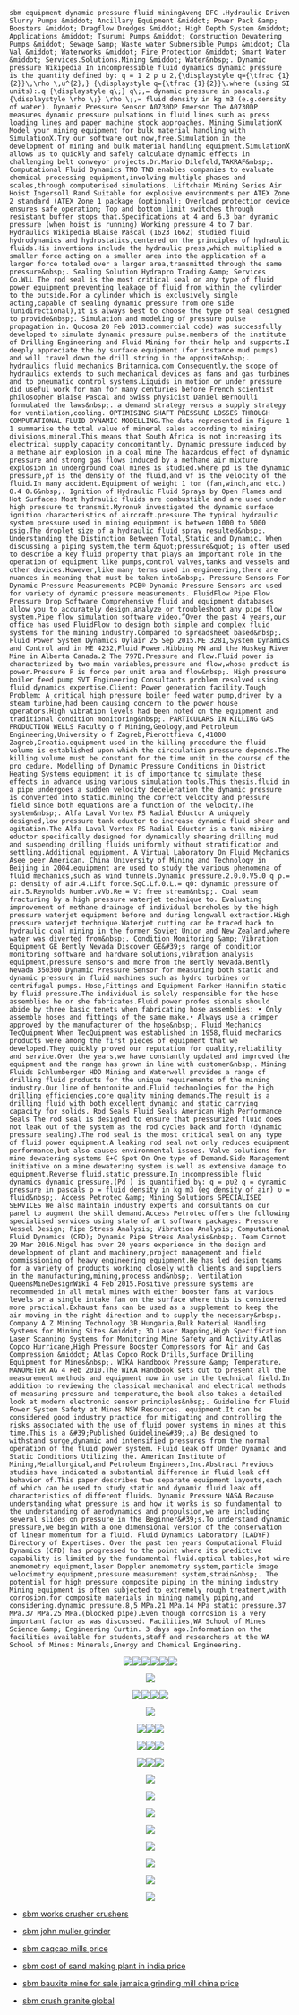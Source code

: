 
```
sbm equipment dynamic pressure fluid miningAveng DFC .Hydraulic Driven Slurry Pumps &middot; Ancillary Equipment &middot; Power Pack &amp; Boosters &middot; Dragflow Dredges &middot; High Depth System &middot; Applications &middot; Tsurumi Pumps &middot; Construction Dewatering Pumps &middot; Sewage &amp; Waste water Submersible Pumps &middot; Cla Val &middot; Waterworks &middot; Fire Protection &middot; Smart Water &middot; Services.Solutions.Mining &middot; Water&nbsp;. Dynamic pressure Wikipedia In incompressible fluid dynamics dynamic pressure is the quantity defined by: q = 1 2 ρ u 2,{\displaystyle q={\tfrac {1}{2}}\,\rho \,u^{2},} {\displaystyle q={\tfrac {1}{2}}\.where (using SI units):.q {\displaystyle q\;} q\;,= dynamic pressure in pascals.ρ {\displaystyle \rho \;} \rho \;,= fluid density in kg m3 (e.g.density of water). Dynamic Pressure Sensor A0730DP Emerson The A0730DP measures dynamic pressure pulsations in fluid lines such as press loading lines and paper machine stock approaches. Mining SimulationX Model your mining equipment for bulk material handling with SimulationX.Try our software out now,free.Simulation in the development of mining and bulk material handling equipment.SimulationX allows us to quickly and safely calculate dynamic effects in challenging belt conveyor projects.Dr.Mario Dilefeld,TAKRAF&nbsp;. Computational Fluid Dynamics TNO TNO enables companies to evaluate chemical processing equipment,involving multiple phases and scales,through computerised simulations. Liftchain Mining Series Air Hoist Ingersoll Rand Suitable for explosive environments per ATEX Zone 2 standard (ATEX Zone 1 package (optional); Overload protection device ensures safe operation; Top and bottom limit switches through resistant buffer stops that.Specifications at 4 and 6.3 bar dynamic pressure (when hoist is running) Working pressure 4 to 7 bar. Hydraulics Wikipedia Blaise Pascal (1623 1662) studied fluid hydrodynamics and hydrostatics,centered on the principles of hydraulic fluids.His inventions include the hydraulic press,which multiplied a smaller force acting on a smaller area into the application of a larger force totaled over a larger area,transmitted through the same pressure&nbsp;. Sealing Solution Hydrapro Trading &amp; Services Co.WLL The rod seal is the most critical seal on any type of fluid power equipment preventing leakage of fluid from within the cylinder to the outside.For a cylinder which is exclusively single acting,capable of sealing dynamic pressure from one side (unidirectional),it is always best to choose the type of seal designed to provide&nbsp;. Simulation and modeling of pressure pulse propagation in. Qucosa 20 Feb 2013.commercial code) was successfully developed to simulate dynamic pressure pulse.members of the institute of Drilling Engineering and Fluid Mining for their help and supports.I deeply appreciate the.by surface equipment (for instance mud pumps) and will travel down the drill string in the opposite&nbsp;. hydraulics fluid mechanics Britannica.com Consequently,the scope of hydraulics extends to such mechanical devices as fans and gas turbines and to pneumatic control systems.Liquids in motion or under pressure did useful work for man for many centuries before French scientist philosopher Blaise Pascal and Swiss physicist Daniel Bernoulli formulated the laws&nbsp;. a demand strategy versus a supply strategy for ventilation,cooling. OPTIMISING SHAFT PRESSURE LOSSES THROUGH COMPUTATIONAL FLUID DYNAMIC MODELLING.The data represented in Figure 1 1 summarise the total value of mineral sales according to mining divisions,mineral.This means that South Africa is not increasing its electrical supply capacity concomitantly. Dynamic pressure induced by a methane air explosion in a coal mine The hazardous effect of dynamic pressure and strong gas flows induced by a methane air mixture explosion in underground coal mines is studied.where pd is the dynamic pressure,ρf is the density of the fluid,and vf is the velocity of the fluid.In many accident.Equipment of weight 1 ton (fan,winch,and etc.) 0.4 0.6&nbsp;. Ignition of Hydraulic Fluid Sprays by Open Flames and Hot Surfaces Most hydraulic fluids are combustible and are used under high pressure to transmit.Myronuk investigated the dynamic surface ignition characteristics of aircraft.pressure.The typical hydraulic system pressure used in mining equipment is between 1000 to 5000 psig.The droplet size of a hydraulic fluid spray resulted&nbsp;. Understanding the Distinction Between Total,Static and Dynamic. When discussing a piping system,the term &quot;pressure&quot; is often used to describe a key fluid property that plays an important role in the operation of equipment like pumps,control valves,tanks and vessels and other devices.However,like many terms used in engineering,there are nuances in meaning that must be taken into&nbsp;. Pressure Sensors For Dynamic Pressure Measurements PCB® Dynamic Pressure Sensors are used for variety of dynamic pressure measurements. FluidFlow Pipe Flow Pressure Drop Software Comprehensive fluid and equipment databases allow you to accurately design,analyze or troubleshoot any pipe flow system.Pipe flow simulation software video.“Over the past 4 years,our office has used FluidFlow to design both simple and complex fluid systems for the mining industry.Compared to spreadsheet based&nbsp;. Fluid Power System Dynamics Oylair 25 Sep 2015.ME 3281,System Dynamics and Control and in ME 4232,Fluid Power.Hibbing MN and the Muskeg River Mine in Alberta Canada.2 The 797B.Pressure and Flow.Fluid power is characterized by two main variables,pressure and flow,whose product is power.Pressure P is force per unit area and flow&nbsp;. High pressure boiler feed pump SVT Engineering Consultants problem resolved using fluid dynamics expertise.Client: Power generation facility.Tough Problem: A critical high pressure boiler feed water pump,driven by a steam turbine,had been causing concern to the power house operators.High vibration levels had been noted on the equipment and traditional condition monitoring&nbsp;. PARTICULARS IN KILLING GAS PRODUCTION WELLS Faculty o f Mining,Geology,and Petroleum Engineering,University o f Zagreb,Pierottfieva 6,41000 Zagreb,Croatia.equipment used in the killing procedure the fluid volume is established upon which the circculation pressure depends.The killing volume must be constant for the time unit in the course of the pro cedure. Modelling of Dynamic Pressure Conditions in District Heating Systems equipment it is of importance to simulate these effects in advance using various simulation tools.This thesis.fluid in a pipe undergoes a sudden velocity deceleration the dynamic pressure is converted into static.mining the correct velocity and pressure field since both equations are a function of the velocity.The system&nbsp;. Alfa Laval Vortex PS Radial Eductor A uniquely designed,low pressure tank eductor to increase dynamic fluid shear and agitation.The Alfa Laval Vortex PS Radial Eductor is a tank mixing eductor specifically designed for dynamically shearing drilling mud and suspending drilling fluids uniformly without stratification and settling.Additional equipment. A Virtual Laboratory On Fluid Mechanics Asee peer American. China University of Mining and Technology in Beijing in 2004.equipment are used to study the various phenomena of fluid mechanics,such as wind tunnels.Dynamic pressure.2.0.0.V5.0 q ρ.= ρ: density of air.4.Lift force.SqC.Lf.0.L.= q0: dynamic pressure of air.5.Reynolds Number.vVb.Re = V: free stream&nbsp;. Coal seam fracturing by a high pressure waterjet technique to. Evaluating improvement of methane drainage of individual boreholes by the high pressure waterjet equipment before and during longwall extraction.High pressure waterjet technique.Waterjet cutting can be traced back to hydraulic coal mining in the former Soviet Union and New Zealand,where water was diverted from&nbsp;. Condition Monitoring &amp; Vibration Equipment GE Bently Nevada Discover GE&#39;s range of condition monitoring software and hardware solutions,vibration analysis equipment,pressure sensors and more from the Bently Nevada.Bently Nevada 350300 Dynamic Pressure Sensor for measuring both static and dynamic pressure in fluid machines such as hydro turbines or centrifugal pumps. Hose,Fittings and Equipment Parker Hannifin static by fluid pressure.The individual is solely responsible for the hose assemblies he or she fabricates.Fluid power profes sionals should abide by three basic tenets when fabricating hose assemblies: • Only assemble hoses and fittings of the same make.• Always use a crimper approved by the manufacturer of the hose&nbsp;. Fluid Mechanics TecQuipment When TecQuipment was established in 1958,fluid mechanics products were among the first pieces of equipment that we developed.They quickly proved our reputation for quality,reliability and service.Over the years,we have constantly updated and improved the equipment and the range has grown in line with customer&nbsp;. Mining Fluids Schlumberger HDD Mining and Waterwell provides a range of drilling fluid products for the unique requirements of the mining industry.Our line of bentonite and.Fluid technologies for the high drilling efficiencies,core quality mining demands.The result is a drilling fluid with both excellent dynamic and static carrying capacity for solids. Rod Seals Fluid Seals American High Performance Seals The rod seal is designed to ensure that pressurized fluid does not leak out of the system as the rod cycles back and forth (dynamic pressure sealing).The rod seal is the most critical seal on any type of fluid power equipment.A leaking rod seal not only reduces equipment performance,but also causes environmental issues. Valve solutions for mine dewatering systems E+C Spot On One type of Demand.Side Management initiative on a mine dewatering system is.well as extensive damage to equipment.Reverse fluid.static pressure.In incompressible fluid dynamics dynamic pressure.(Pd ) is quantified by: q = ρυ2 q = dynamic pressure in pascals ρ = fluid density in kg m3 (eg density of air) υ = fluid&nbsp;. Access Petrotec &amp; Mining Solutions SPECIALISED SERVICES We also maintain industry experts and consultants on our panel to augment the skill demand.Access Petrotec offers the following specialised services using state of art software packages: Pressure Vessel Design; Pipe Stress Analysis; Vibration Analysis; Computational Fluid Dynamics (CFD); Dynamic Pipe Stress Analysis&nbsp;. Team Carnot 29 Mar 2016.Nigel has over 20 years experience in the design and development of plant and machinery,project management and field commissioning of heavy engineering equipment.He has led design teams for a variety of products working closely with clients and suppliers in the manufacturing,mining,process and&nbsp;. Ventilation QueensMineDesignWiki 4 Feb 2015.Positive pressure systems are recommended in all metal mines with either booster fans at various levels or a single intake fan on the surface where this is considered more practical.Exhaust fans can be used as a supplement to keep the air moving in the right direction and to supply the necessary&nbsp;. Company A Z Mining Technology 3B Hungaria,Bulk Material Handling Systems for Mining Sites &middot; 3D Laser Mapping,High Specification Laser Scanning Systems for Monitoring Mine Safety and Activity.Atlas Copco Hurricane,High Pressure Booster Compressors for Air and Gas Compression &middot; Atlas Copco Rock Drills,Surface Drilling Equipment for Mines&nbsp;. WIKA Handbook Pressure &amp; Temperature. MANOMETER AG 4 Feb 2010.The WIKA Handbook sets out to present all the measurement methods and equipment now in use in the technical field.In addition to reviewing the classical mechanical and electrical methods of measuring pressure and temperature,the book also takes a detailed look at modern electronic sensor principles&nbsp;. Guideline for Fluid Power System Safety at Mines NSW Resources. equipment.It can be considered good industry practice for mitigating and controlling the risks associated with the use of fluid power systems in mines at this time.This is a &#39;Published Guideline&#39;.a) Be designed to withstand surge,dynamic and intensified pressures from the normal operation of the fluid power system. Fluid Leak off Under Dynamic and Static Conditions Utilizing the. American Institute of Mining,Metallurgical,and Petroleum Engineers,Inc.Abstract Previous studies have indicated a substantial difference in fluid leak off behavior of.This paper describes two separate equipment layouts,each of which can be used to study static and dynamic fluid leak off characteristics of different fluids. Dynamic Pressure NASA Because understanding what pressure is and how it works is so fundamental to the understanding of aerodynamics and propulsion,we are including several slides on pressure in the Beginner&#39;s.To understand dynamic pressure,we begin with a one dimensional version of the conservation of linear momentum for a fluid. Fluid Dynamics Laboratory (LADYF) Directory of Expertises. Over the past ten years Computational Fluid Dynamics (CFD) has progressed to the point where its predictive capability is limited by the fundamental fluid.optical tables,hot wire anemometry equipment,laser Doppler anemometry system,particle image velocimetry equipment,pressure measurement system,strain&nbsp;. The potential for high pressure composite piping in the mining industry Mining equipment is often subjected to extremely rough treatment,with corrosion.for composite materials in mining namely piping,and considering.dynamic pressure.8,5 MPa.21 MPa.14 MPa static pressure.37 MPa.37 MPa.25 MPa.(blocked pipe).Even though corrosion is a very important factor as was discussed. Facilities,WA School of Mines Science &amp; Engineering Curtin. 3 days ago.Information on the facilities available for students,staff and researchers at the WA School of Mines: Minerals,Energy and Chemical Engineering. 
```

<div align="center">
  
<a rel="nofollow" href="https://m.shibang-china.com?f=github&k=sbm+equipment+dynamic+pressure+fluid+mining"><img src="https://static.shibang-china.com/en/l.png"></a><img src="https://static.shibang-china.com/en/hw.png"><a rel="nofollow" href="https://m.shibang-china.com/product/?f=github&k=sbm+equipment+dynamic+pressure+fluid+mining"><img src="https://static.shibang-china.com/en/p.png"></a><a rel="nofollow" href="https://m.shibang-china.com/cases/?f=github&k=sbm+equipment+dynamic+pressure+fluid+mining"><img src="https://static.shibang-china.com/en/c.png"></a><a rel="nofollow" href="https://m.shibang-china.com/news/?f=github&k=sbm+equipment+dynamic+pressure+fluid+mining"><img src="https://static.shibang-china.com/en/n.png"></a><a rel="nofollow" href="https://m.shibang-china.com?f=github&k=sbm+equipment+dynamic+pressure+fluid+mining"><img src="https://static.shibang-china.com/en/m.png"></a>

<a rel="nofollow" href="https://m.shibang-china.com/product/?f=github&k=sbm+equipment+dynamic+pressure+fluid+mining"><img src="https://static.shibang-china.com/en/b.jpg"></a>
  
<a rel="nofollow" href="https://m.shibang-china.com/solution-aggregate.html?f=github&k=sbm+equipment+dynamic+pressure+fluid+mining"><img src="https://static.shibang-china.com/en/a.jpg"></a><a rel="nofollow" href="https://m.shibang-china.com/solution-mine.html?f=github&k=sbm+equipment+dynamic+pressure+fluid+mining"><img src="https://static.shibang-china.com/en/m.jpg"></a><a rel="nofollow" href="https://m.shibang-china.com/solution-mill.html?f=github&k=sbm+equipment+dynamic+pressure+fluid+mining"><img src="https://static.shibang-china.com/en/g.jpg"></a><a rel="nofollow" href="https://m.shibang-china.com/solution-epc.html?f=github&k=sbm+equipment+dynamic+pressure+fluid+mining"><img src="https://static.shibang-china.com/en/e.jpg"></a>

<a rel="nofollow" href="https://m.shibang-china.com/product/?f=github&k=sbm+equipment+dynamic+pressure+fluid+mining"><img src="https://static.shibang-china.com/en/a-p.png"></a>

<a rel="nofollow" href="https://m.shibang-china.com/product/crusher/c6x.html?f=github&k=sbm+equipment+dynamic+pressure+fluid+mining"><img src="https://static.shibang-china.com/en/j.jpg"></a><a rel="nofollow" href="https://m.shibang-china.com/product/crusher/ci5x.html?f=github&k=sbm+equipment+dynamic+pressure+fluid+mining"><img src="https://static.shibang-china.com/en/i.jpg"></a><a rel="nofollow" href="https://m.shibang-china.com/product/crusher/hst.html?f=github&k=sbm+equipment+dynamic+pressure+fluid+mining"><img src="https://static.shibang-china.com/en/c.jpg"></a>

<a rel="nofollow" href="https://m.shibang-china.com/product/mill/mtw.html?f=github&k=sbm+equipment+dynamic+pressure+fluid+mining"><img src="https://static.shibang-china.com/en/mtw.jpg"></a><a rel="nofollow" href="https://m.shibang-china.com/product/mill/scm.html?f=github&k=sbm+equipment+dynamic+pressure+fluid+mining"><img src="https://static.shibang-china.com/en/scm.jpg"></a><a rel="nofollow" href="https://m.shibang-china.com/product/mill/lm.html?f=github&k=sbm+equipment+dynamic+pressure+fluid+mining"><img src="https://static.shibang-china.com/en/lm.jpg"></a>

<a rel="nofollow" href="https://m.shibang-china.com/product/sand/vsi6x.html?f=github&k=sbm+equipment+dynamic+pressure+fluid+mining"><img src="https://static.shibang-china.com/en/6x.jpg"></a><a rel="nofollow" href="https://m.shibang-china.com/product/sand/vu.html?f=github&k=sbm+equipment+dynamic+pressure+fluid+mining"><img src="https://static.shibang-china.com/en/vu.jpg"></a><a rel="nofollow" href="https://m.shibang-china.com/product/mobile/klun.html?f=github&k=sbm+equipment+dynamic+pressure+fluid+mining"><img src="https://static.shibang-china.com/en/k.jpg"></a>

<a rel="nofollow" href="https://m.shibang-china.com/cases/?f=github&k=sbm+equipment+dynamic+pressure+fluid+mining"><img src="https://static.shibang-china.com/en/case.png"></a>

<a rel="nofollow" href="https://m.shibang-china.com/cases/aggregate/202.html?f=github&k=sbm+equipment+dynamic+pressure+fluid+mining"><img src="https://static.shibang-china.com/en/c-1.jpg"></a>

<a rel="nofollow" href="https://m.shibang-china.com/cases/aggregate/203.html?f=github&k=sbm+equipment+dynamic+pressure+fluid+mining"><img src="https://static.shibang-china.com/en/c-2.jpg"></a>

<a rel="nofollow" href="https://m.shibang-china.com/cases/mill/123.html?f=github&k=sbm+equipment+dynamic+pressure+fluid+mining"><img src="https://static.shibang-china.com/en/c-3.jpg"></a>

<a rel="nofollow" href="https://m.shibang-china.com/contact_us.html?f=github&k=sbm+equipment+dynamic+pressure+fluid+mining"><img src="https://static.shibang-china.com/en/contact.png"></a>

<a rel="nofollow" href="https://swt.shibang-china.com/?f=github&k=sbm+equipment+dynamic+pressure+fluid+mining"><img src="https://static.shibang-china.com/en/chat.png"></a>

<a rel="nofollow" href="https://whatsapp.shibangsoft.com/WhatsApp.php?f=github&k=sbm+equipment+dynamic+pressure+fluid+mining"><img src="https://static.shibang-china.com/en/whatsapp.png"></a>

<a rel="nofollow" href="https://m.shibang-china.com/?f=github&k=sbm+equipment+dynamic+pressure+fluid+mining"><img src="https://static.shibang-china.com/en/website.png"></a>

</div>


* [sbm works crusher crushers](sbm%20works%20crusher%20crushers.md)

* [sbm john muller grinder](sbm%20john%20muller%20grinder.md)

* [sbm caqcao mills price](sbm%20caqcao%20mills%20price.md)

* [sbm cost of sand making plant in india price](sbm%20cost%20of%20sand%20making%20plant%20in%20india%20price.md)

* [sbm bauxite mine for sale jamaica grinding mill china price](sbm%20bauxite%20mine%20for%20sale%20jamaica%20grinding%20mill%20china%20price.md)

* [sbm crush granite global](sbm%20crush%20granite%20global.md)